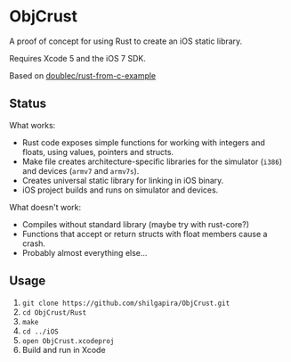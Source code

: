 # ObjCrust

A proof of concept for using Rust to create an iOS static library.

Requires Xcode 5 and the iOS 7 SDK.

Based on [doublec/rust-from-c-example](https://github.com/doublec/rust-from-c-example)


## Status

What works:
- Rust code exposes simple functions for working with integers and floats, using values, pointers and structs.
- Make file creates architecture-specific libraries for the simulator (`i386`) and devices (`armv7` and `armv7s`).
- Creates universal static library for linking in iOS binary.
- iOS project builds and runs on simulator and devices.

What doesn't work:
- Compiles without standard library (maybe try with rust-core?)
- Functions that accept or return structs with float members cause a crash.
- Probably almost everything else...


## Usage

1. `git clone https://github.com/shilgapira/ObjCrust.git`
2. `cd ObjCrust/Rust`
3. `make`
4. `cd ../iOS`
5. `open ObjCrust.xcodeproj`
6. Build and run in Xcode
